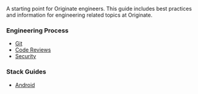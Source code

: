 A starting point for Originate engineers. This guide includes best practices and information for engineering related topics at Originate.

### Engineering Process

* [Git](https://github.com/Originate/origin/blob/master/git.md)
* [Code Reviews](https://github.com/Originate/guide/blob/master/pull_requests.md)
* [Security](https://github.com/Originate/guide/blob/master/security)

### Stack Guides

* [Android](https://github.com/Originate/origin/blob/master/android-practices.md)
